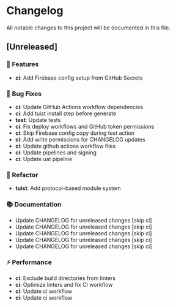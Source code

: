 # Changelog

All notable changes to this project will be documented in this file.

## [Unreleased]

### 🚀 Features

- **ci**: Add Firebase config setup from GitHub Secrets

### 🐛 Bug Fixes

- **ci**: Update GitHub Actions workflow dependencies
- **ci**: Add tuist install step before generate
- **test**: Update tests
- **ci**: Fix deploy workflows and GitHub token permissions
- **ci**: Skip Firebase config copy during test action
- **ci**: Add write permissions for CHANGELOG updates
- **ci**: Update github actions workflow files
- **ci**: Update pipelines and signing
- **ci**: Update uat pipeline

### 🚜 Refactor

- **tuist**: Add protocol-based module system

### 📚 Documentation

- Update CHANGELOG for unreleased changes [skip ci]
- Update CHANGELOG for unreleased changes [skip ci]
- Update CHANGELOG for unreleased changes [skip ci]
- Update CHANGELOG for unreleased changes [skip ci]
- Update CHANGELOG for unreleased changes [skip ci]

### ⚡ Performance

- **ci**: Exclude build directories from linters
- **ci**: Optimize linters and fix CI workflow
- **ci**: Update ci workflow
- **ci**: Update ci workflow

<!-- generated by git-cliff -->

